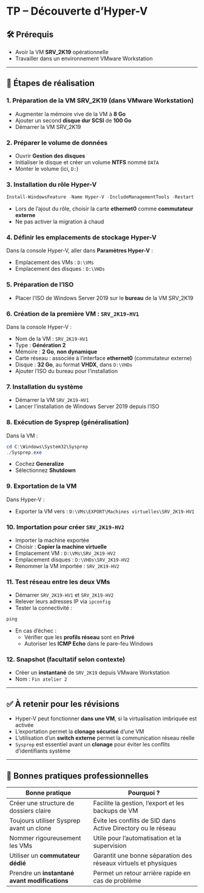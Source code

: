 # TP – Découverte d’Hyper-V

## 🛠️ Prérequis

- Avoir la VM **SRV_2K19** opérationnelle
- Travailler dans un environnement VMware Workstation

---

## 🔧 Étapes de réalisation

### 1. Préparation de la VM SRV_2K19 (dans VMware Workstation)

- Augmenter la mémoire vive de la VM à **8 Go**
- Ajouter un second **disque dur SCSI** de **100 Go**
- Démarrer la VM SRV_2K19

### 2. Préparer le volume de données

- Ouvrir **Gestion des disques**
- Initialiser le disque et créer un volume **NTFS** nommé `DATA`
- Monter le volume (ici, `D:`)

### 3. Installation du rôle Hyper-V

```powershell
Install-WindowsFeature -Name Hyper-V -IncludeManagementTools -Restart
```

- Lors de l’ajout du rôle, choisir la carte **ethernet0** comme **commutateur externe**
- Ne pas activer la migration à chaud

### 4. Définir les emplacements de stockage Hyper-V

Dans la console Hyper-V, aller dans **Paramètres Hyper-V** :

- Emplacement des VMs : `D:\VMs`
- Emplacement des disques : `D:\VHDs`

### 5. Préparation de l’ISO

- Placer l’ISO de Windows Server 2019 sur le **bureau** de la VM SRV_2K19

### 6. Création de la première VM : `SRV_2K19-HV1`

Dans la console Hyper-V :

- Nom de la VM : `SRV_2K19-HV1`
- Type : **Génération 2**
- Mémoire : **2 Go**, **non dynamique**
- Carte réseau : associée à l’interface **ethernet0** (commutateur externe)
- Disque : **32 Go**, au format **VHDX**, dans `D:\VHDs`
- Ajouter l’ISO du bureau pour l’installation

### 7. Installation du système

- Démarrer la VM `SRV_2K19-HV1`
- Lancer l’installation de Windows Server 2019 depuis l’ISO

### 8. Exécution de Sysprep (généralisation)

Dans la VM :

```powershell
cd C:\Windows\System32\Sysprep
./Sysprep.exe
```

- Cochez **Generalize**
- Sélectionnez **Shutdown**

### 9. Exportation de la VM

Dans Hyper-V :

- Exporter la VM vers : `D:\VMs\EXPORT\Machines virtuelles\SRV_2K19-HV1`

### 10. Importation pour créer `SRV_2K19-HV2`

- Importer la machine exportée
- Choisir : **Copier la machine virtuelle**
- Emplacement VM : `D:\VMs\SRV_2K19-HV2`
- Emplacement disques : `D:\VHDs\SRV_2K19-HV2`
- Renommer la VM importée : `SRV_2K19-HV2`

### 11. Test réseau entre les deux VMs

- Démarrer `SRV_2K19-HV1` et `SRV_2K19-HV2`
- Relever leurs adresses IP via `ipconfig`
- Tester la connectivité :

```powershell
ping
```

- En cas d’échec :
    - Vérifier que les **profils réseau** sont en **Privé**
    - Autoriser les **ICMP Echo** dans le pare-feu Windows

### 12. Snapshot (facultatif selon contexte)

- Créer un **instantané** de `SRV_2K19` depuis VMware Workstation
- Nom : `Fin atelier 2`

---

## ✅ À retenir pour les révisions

- Hyper-V peut fonctionner **dans une VM**, si la virtualisation imbriquée est activée
- L’exportation permet la **clonage sécurisé** d’une VM
- L’utilisation d’un **switch externe** permet la communication réseau réelle
- `Sysprep` est essentiel avant un **clonage** pour éviter les conflits d’identifiants système

---

## 📌 Bonnes pratiques professionnelles

|Bonne pratique|Pourquoi ?|
|---|---|
|Créer une structure de dossiers claire|Facilite la gestion, l’export et les backups de VM|
|Toujours utiliser Sysprep avant un clone|Évite les conflits de SID dans Active Directory ou le réseau|
|Nommer rigoureusement les VMs|Utile pour l’automatisation et la supervision|
|Utiliser un **commutateur dédié**|Garantit une bonne séparation des réseaux virtuels et physiques|
|Prendre un **instantané avant modifications**|Permet un retour arrière rapide en cas de problème|
